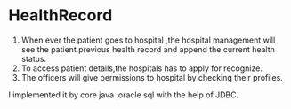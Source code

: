 # HealthRecord

1. When ever the patient goes to hospital ,the hospital management will see the patient previous health record and append the current health status.
2. To access patient details,the hospitals has to apply for recognize.
3. The officers will give permissions to hospital by checking their profiles.


I implemented it by core java ,oracle sql with the help of JDBC.
